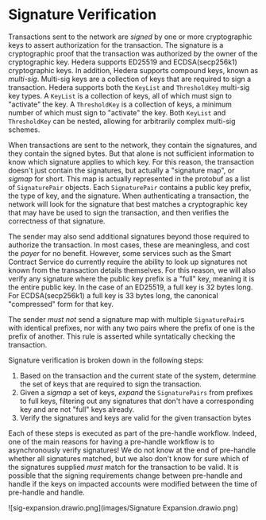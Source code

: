 # Signature Verification

Transactions sent to the network are _signed_ by one or more cryptographic keys to assert authorization for the
transaction. The signature is a cryptographic proof that the transaction was authorized by the owner of the
cryptographic key. Hedera supports ED25519 and ECDSA(secp256k1) cryptographic keys. In addition, Hedera supports
compound keys, known as _multi-sig_. Multi-sig keys are a collection of keys that are required to sign a
transaction. Hedera supports both the `KeyList` and `ThresholdKey` multi-sig key types. A `KeyList` is a collection of
keys, all of which must sign to "activate" the key. A `ThresholdKey` is a collection of keys, a minimum number of which
must sign to "activate" the key. Both `KeyList` and  `ThresholdKey` can be nested, allowing for arbitrarily complex
multi-sig schemes.

When transactions are sent to the network, they contain the signatures, and they contain the signed bytes. But that
alone is not sufficient information to know which signature applies to which key. For this reason, the transaction
doesn't just contain the signatures, but actually a "signature map", or _sigmap_ for short. This map is actually
represented in the protobuf as a list of `SignaturePair` objects. Each `SignaturePair` contains a public key prefix,
the type of key, and the signature. When authenticating a transaction, the network will look for the signature that
best matches a cryptographic key that may have be used to sign the transaction, and then verifies the correctness of
that signature.

The sender may also send additional signatures beyond those required to authorize the transaction. In most cases, these
are meaningless, and cost the _payer_ for no benefit. However, some services such as the Smart Contract Service do
currently require the ability to look up signatures not known from the transaction details themselves. For this reason,
we will also verify any signature where the public key prefix is a "full" key, meaning it is the entire public key.
In the case of an ED25519, a full key is 32 bytes long. For ECDSA(secp256k1) a full key is 33 bytes long, the
canonical "compressed" form for that key.

The sender *must not* send a signature map with multiple `SignaturePair`s with identical prefixes, nor with any two
pairs where the prefix of one is the prefix of another. This rule is asserted while syntatically checking the
transaction.

Signature verification is broken down in the following steps:
1. Based on the transaction and the current state of the system, determine the set of keys that are required to sign
   the transaction.
2. Given a _sigmap_ a set of keys, _expand_ the `SignaturePairs` from prefixes to full keys, filtering out any
   signatures that don't have a corresponding key and are not "full" keys already.
3. Verify the signatures and keys are valid for the given transaction bytes

Each of these steps is executed as part of the pre-handle workflow. Indeed, one of the main reasons for having a
pre-handle workflow is to asynchronously verify signatures! We do not know at the end of pre-handle whether all
signatures matched, but we also don't know for sure which of the signatures supplied *must* match for the transaction
to be valid. It is possible that the signing requirements change between pre-handle and handle if the keys on impacted
accounts were modified between the time of pre-handle and handle.

![sig-expansion.drawio.png](images/Signature Expansion.drawio.png)
